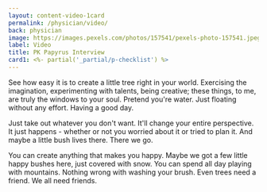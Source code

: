 ```yaml
---
layout: content-video-1card
permalink: /physician/video/
back: physician
image: https://images.pexels.com/photos/157541/pexels-photo-157541.jpeg?auto=compress&cs=tinysrgb&dpr=2&h=750&w=1260
label: Video
title: PK Papyrus Interview
card1: <%- partial('_partial/p-checklist') %>
---
```


See how easy it is to create a little tree right in your world. Exercising the imagination, experimenting with talents, being creative; these things, to me, are truly the windows to your soul. Pretend you're water. Just floating without any effort. Having a good day.

Just take out whatever you don't want. It'll change your entire perspective. It just happens - whether or not you worried about it or tried to plan it. And maybe a little bush lives there. There we go.

You can create anything that makes you happy. Maybe we got a few little happy bushes here, just covered with snow. You can spend all day playing with mountains. Nothing wrong with washing your brush. Even trees need a friend. We all need friends.
